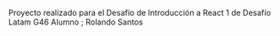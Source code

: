 Proyecto realizado para el Desafío de Introducción a React 1 de Desafío Latam G46
Alumno ; Rolando Santos
